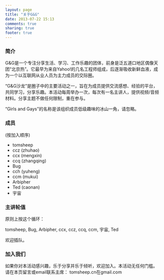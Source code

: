 ```yaml
---
layout: page
title: "关于G&G"
date: 2013-07-22 15:13
comments: true
sharing: true
footer: true
---
```


### 简介

G&G是一个专注分享生活、学习、工作乐趣的团体，前身是泛五道口地区偶像天团“北京热”。它最早为来自Yahoo!的几名工程师组成，后逐渐吸收新鲜血液，成为一个以互联网从业人员为主力成员的交际圈。

“G&G沙龙”是圈子中的主要活动之一，旨在为成员提供交流感想、经验的平台，共同学习，分享乐趣。本活动每周举办一次，每次有一名主讲人，提供视频/音频材料。分享主题不做任何限制，重在参与。

“Girls and Gays”的名称是该组织成员低级趣味的冰山一角，请忽略。

### 成员

(按加入顺序)
+ tomsheep
+ ccz (zhuhao)
+ ccx (mengxin)
+ ccq (zhangqing)
+ Bug
+ cch (yuheng)
+ ccm (mukui)
+ Arbipher
+ Ted (caonan)
+ 宇宙

### 主讲轮值

原则上按这个循环：

tomsheep, Bug, Arbipher, ccx, ccz, ccq, ccm, 宇宙, Ted

欢迎插队。

### 加入我们

如果你对本活动感兴趣，乐于分享并乐于倾听，欢迎加入。本活动无任何门槛。
请在本页留言或email联系主席： tomsheep.cn在gmail.com


